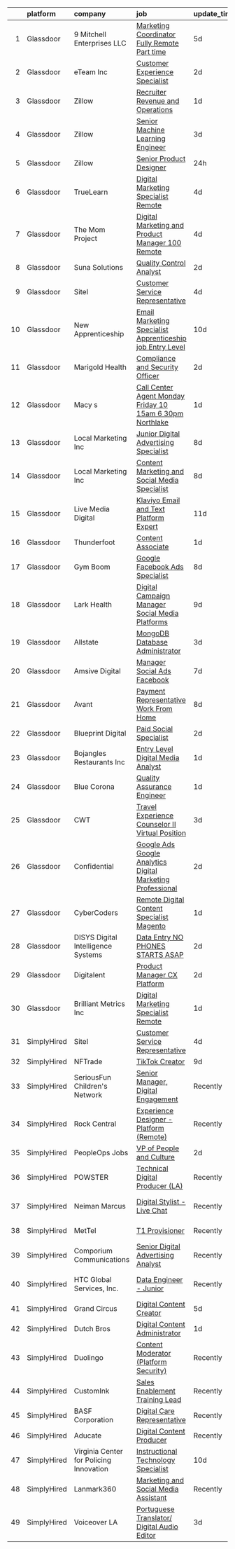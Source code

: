 

|    | platform    | company                                 | job                                                                                                                                                                                                                                                                                                                                                                                                                                                                                                                                                                                                                                                                                                                                                                                                                                                                                                                                                                                                                                                                                                                                                                                                                                                                                                                                                                                                                                                                                                                                | update_time   | location                  |
|---:|:------------|:----------------------------------------|:-----------------------------------------------------------------------------------------------------------------------------------------------------------------------------------------------------------------------------------------------------------------------------------------------------------------------------------------------------------------------------------------------------------------------------------------------------------------------------------------------------------------------------------------------------------------------------------------------------------------------------------------------------------------------------------------------------------------------------------------------------------------------------------------------------------------------------------------------------------------------------------------------------------------------------------------------------------------------------------------------------------------------------------------------------------------------------------------------------------------------------------------------------------------------------------------------------------------------------------------------------------------------------------------------------------------------------------------------------------------------------------------------------------------------------------------------------------------------------------------------------------------------------------|:--------------|:--------------------------|
|  1 | Glassdoor   | 9 Mitchell Enterprises  LLC             | [Marketing Coordinator   Fully Remote  Part time](https://www.glassdoor.com/partner/jobListing.htm?pos=111&ao=1110586&s=58&guid=0000018156ad545bae9f7d1aa6a23be0&src=GD_JOB_AD&t=SR&vt=w&ea=1&cs=1_94d2c480&cb=1655016609616&jobListingId=1007921210020&cpc=8795CF9063CD573D&jrtk=3-0-1g5baql5pr0pm801-1g5baql66haq4800-f62b9c7f2138d9f6--6NYlbfkN0BSFMCn7eeYRzS2N3iwmmjpTrky-tMhmfn8thTthZAoea58hDP6x_fJmTd1usohmTFAjnv5X-oxljtOXFHT1jrC_3pUy-PX27fFUlzIHBQG2rx99mDlpj85_8XjrCGBTB2-lxD1PUNO4xuyzA1f0Nod8rhuz7AMbVUFYgIbfELLiPIkcMDpP-2KP6H9iTSjmokumvaSqA2s2V3aX_vEKXO4Y9N8yxWPaxZwzSyMRkdCsvgFaEpYXhqmbM9BGNXerb9QK4OzPbF5yMc4EnFxSNVOSCrnNPY6QzFs7MgtBnq-PpOTxQvuLMfKkgF6GDPKrfFs9VuJZ99lyePSO15_kSurWrOp-Qz7dalZOI9K61E452mgksJWcG1rcPEaBvq91v11E6_cQYsV7QZwwpl8ZvnYdvonx0aMjvfOSJjnmtTQfY-yCDPkes1HMeSvRVKUhMU5UAmu2briD05DZ5Y1Vt4QnMDpY_xMZoZPvaX8ztFxdtMKGlj7x_Xl-a9aY9Lxyhe7PxLqUxQs3QauNmIEEqw0)                                                                                                                                                                                                                                                                                                                                                                                                                                                                                                                                                                                                                         | 5d            | Remote                    |
|  2 | Glassdoor   | eTeam Inc                               | [Customer Experience Specialist](https://www.glassdoor.com/partner/jobListing.htm?pos=127&ao=1110586&s=58&guid=0000018156ad545bae9f7d1aa6a23be0&src=GD_JOB_AD&t=SR&vt=w&ea=1&cs=1_98164a97&cb=1655016609619&jobListingId=1007929191267&cpc=9908D8D4413DBB8A&jrtk=3-0-1g5baql5pr0pm801-1g5baql66haq4800-f92cfc468018f382--6NYlbfkN0Dtmpfj98iB4C0jJJOWen3Era3IQfJzNZ4PFwBIKpo80E20bU78zJ3qEgsYTK5DSPxMz4DH5YygFeQTh3Vg8F6d7rrY5gPQT1E2Z7ZpANLMM2UrxUZhg2ST_WrIhshH2AlnZw4779dVzIqM9AzHC5GGFplyPTf_Pi4hAlBn2OtT3brudgKfrGDCqnL7cT8guGd22ZP5xoeAZsqfaePbNSVwSeIYdcLNOOr5FM2wBvPt1uCw9G4P_pAaxIdewx87bnCkW79ic98gr32Dk7HSlGTz9wuXosvPIIKjX08gjfTnHvS0f72LZ7ZxmzlBQQ4k9U2mr-eFOvJP7KP_Noxkctk9vFyJh3CNunBMpsvOc1UdZoE8f9osDsm8Foxd7hhmJ2W7ZJtja6RanYqRVjMxa62ZutAeE_FKc1qagk7BqWepXhAXUWXyLf2b4pVQjjcZbbIR3liSCirAd4FXK6-RzsQHX1RVk4ssoXD-8bVfqae9rjkH91iosOarLFFKO6AuAxVNSBYNRs1TJA%3D%3D)                                                                                                                                                                                                                                                                                                                                                                                                                                                                                                                                                                                                                                              | 2d            | Remote                    |
|  3 | Glassdoor   | Zillow                                  | [Recruiter  Revenue and Operations](https://www.glassdoor.com/partner/jobListing.htm?pos=115&ao=1110586&s=58&guid=0000018156ad545bae9f7d1aa6a23be0&src=GD_JOB_AD&t=SR&vt=w&cs=1_abde7b6a&cb=1655016609616&jobListingId=1007932552450&cpc=AC285F3A3ECA6BB0&jrtk=3-0-1g5baql5pr0pm801-1g5baql66haq4800-45abf859e44f161a--6NYlbfkN0ANMurRYyPEXg08u6OamUd1Mvhk-zhFSGYIZgoJR86UvYL2v6MoUqae-sD5DnU21vqifuXq_WuEndYloAUq4fLMK_bWR2Ljk3gJMirSM66VgDgy1SQ9EqNz_irzdbUIYZmVRdha_u165LilWBMFQXMkNsIsNVyvg4jvwKr65WcQUAA2Dj0ruUKW-Y0rgG44G2fceZ4kHPK00DM3mh8XEWv65I_6rAksdO2L89-Stb2oMxS8d0KRzib08IY5bKvG8W4BPIj6VVJTKjTxS1QwcNT9FUuOcMhFKEUF7B4Iz-0WXAi25-Pb0j1ow_Ar0WxgBaF24MO0Ohq_s0GSjq1oLTWjdEBfIS_iImDaBhChyrBZiKGcf5oAUCUi4i53fT2BxyIyiGczCICyyNZJBXx4IJzGL40uekJyTIqZH2FNZqY2f-gxCs5GtzLPdUj2dKT8C_0IHFH9qWoIlYQM5zaVcWW2GnpyqCft-YymK--z8sLCHdXa6YzvaVNSfkUDHNkCOk53TGHHbcyfLmyHJMkjg5HarS8eAfQYR6kT-e4WQmvZt7KLIXy9i10h7E3sZDdMbnilmLdwBW87a31z81P2I9smIbA7Re9Io6O7lzA9_iJ6mu6kaN4u4v_hqHQ2op65ZratHayNeKW291RlnEsKYXWD_P3q2cROFWQaaPtBVdfDrps0qXBypLqUvxijlv7aE1aDwiAKzVv6c6jasLX8m5AsHdFPTYi7TVp1wuzDvizWEgVpGEiXD2nJXHtVx4NzY0SaC_c5BEJFWU6vrZ74rG_1xRlXs9r1AVEMGGnUERq89mORMmJXhe-qvn63WgLGAPObw5LIzfwJ8Y_78iBzSLwWlXoAlZ1c_CUSUHFhwXkTNIa-x8t7uskJ2-C2A6NfP0E%3D)                                                                                                                                                                                                                                                              | 1d            | Remote                    |
|  4 | Glassdoor   | Zillow                                  | [Senior Machine Learning Engineer](https://www.glassdoor.com/partner/jobListing.htm?pos=103&ao=1110586&s=58&guid=0000018156ad545bae9f7d1aa6a23be0&src=GD_JOB_AD&t=SR&vt=w&cs=1_3264c1b0&cb=1655016609615&jobListingId=1007926672046&cpc=56632219D727AB75&jrtk=3-0-1g5baql5pr0pm801-1g5baql66haq4800-171fc5a4b8eae08a--6NYlbfkN0ANMurRYyPEXg08u6OamUd1Mvhk-zhFSGYIZgoJR86UvQ_x0FKK8TrZZD49G3rLjS-dWnCarp8pvbJi0dDgFaY8smhENJgu_ZAxlGNy9fu65jltYy_G8_rkEYRFPAkJuOnB2CK6_N1yBEqm9aE0wesLmv9CzCKpnX1G5DfDl9oITBnKXKa-K7IvJjgnniz2vZ3J4DZxyD2iIudRs9XZgZlJzFPTKWaB17SsSh5uwz3mQO5kRBc9Civ5D2B7VlZfLka3dI0EMdm-hN2wYpv_7JS3SOmrlxuwYlCRGpC4UmATQU9iv9-bGsLWj-qZSx4blW3I4JfGWiI-N6ztMJ-MQjESJV8V9uGg85b6jyqgGsNV27eAbBQgbVgEZlD-9IXu6o7HEfB6Vf1Li5FHZ4UcmaGEkiHsqunANyAobIwnIMLOq9ro9yiyc9SLCJ7Hv_jdgAe98frYE-qrevTL2lT1AZNRPb5cd6f392OKZbTUblOkxW6pTHLfz-Iejym52K0rZd1bcuD9x4fJSalaRvrn91iUtC4QrSrrz3jKSPjsEobXzYwDsD2MFjs_-Pox10NJ1nu64_NFhrVvNSv07EraB8IsrMT69BySyZGyaf4evCvEeUNd7ZGafVqPMx_QMPOkrR1wdG488RjuLsXyPmhD4MpmygWL5Afa3liYuujq_-omzggjfOf8xqT2HYl7uZ_FRbFqVFPyE9opyMjXQLe1iRHgk9i7em0D6j5vmzovA4NsnyrUvzOIIACThp2qT2f5d_eaNB3Sy_5Z26fw6bm7mVee6KlVrxUe4YQVhy2s40Gp_RHVfkiH6AFh2DYiJ-JVVBAw3W2qmu_R85r96Dvx4g2lURkL3oTSsKNm8mhugkyXpJVg42zNRitviKEwbShhMybLh3vRAagotQ%3D%3D)                                                                                                                                                                                                                                                 | 3d            | Remote                    |
|  5 | Glassdoor   | Zillow                                  | [Senior Product Designer](https://www.glassdoor.com/partner/jobListing.htm?pos=120&ao=1110586&s=58&guid=0000018156ad545bae9f7d1aa6a23be0&src=GD_JOB_AD&t=SR&vt=w&cs=1_d7f996e0&cb=1655016609617&jobListingId=1007933236055&cpc=334ABAF5D42DC775&jrtk=3-0-1g5baql5pr0pm801-1g5baql66haq4800-e496e8acc40d5a6a--6NYlbfkN0ANMurRYyPEXg08u6OamUd1Mvhk-zhFSGYIZgoJR86UvYL2v6MoUqae-sD5DnU21vo-KQkrM1-nxigulcVUp6UcYl08yI5UdNRZZIoboFgVCXFZH-Ur5VCCM-kHCbgkC536mMNcJpfMsoDbDUXEuuapVQkZvN0gLXl-tXLlhyovmB_Y4k2odvE6QmunXd8i2Z6jUjp67WUWxRd58WvLlylQh7sDyc9I_t446JbLztr9wZbL9hXO3yF3RAqrbnU4pXfHJBsOWn0R3lDmFYnVViKcF-FUEkV9QrzYXYX6KgZ-nHK_xbJbod0O6LL-vzdJ37xjd3akY8HkhWUePMt4X-SwUo-EbFrWPHZOLmPw2YmW6wbTSIu4k4fBc46I3LDrcuxvuRiVCnTel1bDpZBRFvvvkwgQUSVI7ePSW8y8azANHL_z4iWYQcO2VN68h3PSp1KVQrIenGyuQpFI-z6YoXFGSxV9fOfjIl6-aYMYYy8vTZO-SQr1cpQdgdBIGCkQQ5FREoqCvoHBVFSE3tOQ391CrdOjyAATR2Raz7oa4DbOyuclS03JbJC684zh6BX-OdKUu6qoyCsiscxvs0-teMJ2tyS2NBurKDuBE6xtzy-4ZnKYrHxPHgkYRTQ2Ghew_MeeHNJ9baxCzCeodt2IAsVqOb8HAPLRFjvsnPZTtuHkPHzbs6fN8jY9b0JZi1HlwoIGjA5f7p8C3hmT_mT8xp7_AuerYOkqMxHdH3VDf4lEEl9NG3WQu1pAQIEIxSmMlFbz1kxR3wxpFj9EFgpLDGpmlNlyZiq032Oh5J-iStnopAnkWJmrvSDAuNq2Pt3hNnqGLdyxdNbYjFI3vdpTPnbidp6fnM1TCz0mYvSX5Diveuyk_l6RIGgY_2NLJLqMEXs%3D)                                                                                                                                                                                                                                                                        | 24h           | Remote                    |
|  6 | Glassdoor   | TrueLearn                               | [Digital Marketing Specialist Remote](https://www.glassdoor.com/partner/jobListing.htm?pos=122&ao=1110586&s=58&guid=0000018156ad545bae9f7d1aa6a23be0&src=GD_JOB_AD&t=SR&vt=w&ea=1&cs=1_a4986c1f&cb=1655016609618&jobListingId=1007923020555&cpc=654405A9B1E0A9F5&jrtk=3-0-1g5baql5pr0pm801-1g5baql66haq4800-886bbb78b60e71eb--6NYlbfkN0DRykAs5ZKb9lZUXht8fsTi4U1UBPqMJTcGAdgYugqnjwKh32G1f0uurSguBGsCsJZiGTc_x7EB7G4nooBFxmoD38gona81C25xSz4_5h3bRbllV0lIxfUgKOKxhINXxU1bNX_AAjscSH2majn1CnHNMy3siphHKiE-d4oZkprID_LO3Et0HfjJKi-o10sBW1Rtm_gFm0lTSo0TjWmWOREP2mRiR_nw5mljYFdmG9JYDxMy1D3HYxCHyxld6e2YrKCteKfRmbJE01i-u2hd3m7I9IHIqde5vyYXlsCgmW5gVNSc0ykccm6XqoafZQUggjBSi_saaSuyWasZhdiTZj_dygV3l3TYJYt7yBO4B6lXQqSSUWii2baH2QiPMAKfX7S4MjCPoGAF7_7xtf1bQT8o17ACifgzCI1q9vGPXlsBH9IRtNV_tXnaSm2KN-agKC2tbU6K0s_t8hhZmkjQdDHa9ULX4WfCm1RHJznWSiPV5mzs4C4Mbde2bs3kjYJjTkP0wkIQuZaj5E4HSx7_IkX2T4hpR61fknk%3D)                                                                                                                                                                                                                                                                                                                                                                                                                                                                                                                                                                                                                       | 4d            | Remote                    |
|  7 | Glassdoor   | The Mom Project                         | [Digital Marketing and Product Manager  100  Remote ](https://www.glassdoor.com/partner/jobListing.htm?pos=128&ao=1110586&s=58&guid=0000018156ad545bae9f7d1aa6a23be0&src=GD_JOB_AD&t=SR&vt=w&cs=1_a4b2cb42&cb=1655016609618&jobListingId=1007924076269&cpc=0FE1F5EA2BC84A01&jrtk=3-0-1g5baql5pr0pm801-1g5baql66haq4800-e968128a4ed3c166--6NYlbfkN0BDp_epf89aHDQhKpPegNJQ_ldQpEFZQsM9OcONMGxWx6pU56EKHF58QjVdAUvn2gWzb7WT_VdhIniLWUErrzSffkwbkX38nK96CE-_18y32QCKsFTbEQ8gY_WP7RAT2mk8cyUbA3d_FSSp1LUQnsc2jczUGdeitK7WgN5seixNmeE_7ExxMAOt-AKk8o2zY6xjs_TRbeOG0G2XngQn2Zz868vjQJS3OgNK_EiI1Euwt6zcJK-XgsgoYHYy_xalxAUrNlRVNwHw8tYn4JoPDN5Vn15BLRAbeivfVTcV8vAuhYK5WHj-yNr8BBtHNj_ZxTHHgYH5WfKBdMY5xWza5Yy8_Z16qPGF48cHeMDAIMgRkAY6U5lTxWVWdyP1qyzH8h8mrIvAuLC7A_Omjtg-9Jvuhvkt-NPjyQhXvxNiepQN4d7NIMHtvsrrzFJY-M9hYwvvcM5IV4OMCjLKwdZMyuD2kCr42aQGNkvjH3hGA2SBS9GEUc5VIJFzIK9T9nm61gek7UkonZdXZJUD0jYYFqJAtWGIA17vUc4gj1LzdZhMhiwtB_j4cH596jVri-FK1-N0iNwCI6Xc8Q%3D%3D)                                                                                                                                                                                                                                                                                                                                                                                                                                                                                                                                                              | 4d            | Remote                    |
|  8 | Glassdoor   | Suna Solutions                          | [Quality Control Analyst](https://www.glassdoor.com/partner/jobListing.htm?pos=129&ao=1110586&s=58&guid=0000018156ad545bae9f7d1aa6a23be0&src=GD_JOB_AD&t=SR&vt=w&ea=1&cs=1_bbebd5aa&cb=1655016609619&jobListingId=1007929727292&cpc=56C4EA4A1A191A49&jrtk=3-0-1g5baql5pr0pm801-1g5baql66haq4800-5534a91d49a13d1c--6NYlbfkN0CrKuqFZ2HChdZyiPpNbXltZG8irn86HcrPSLd6tRIx4ZVIhI3EJU2hNTlUwn7jSEQypyfTYUemESxWxou7_jzjgQt4i_Mv3IMecdU72UuDiYwHzhysaUgBqoSVZu4qWN_bob6W3b9yfvgwlswaY7PXCDZgfcdPTdmHWyyxQyO7ClEzb2z7Yu5nswUlKtbI3Tf29g8L-XPqIhwEpog434q9jXuyCu8pSc78iAWBR-_JxPzupV3MzRmQEELmDCf--cpOUvfpTOEqccg0Y1KWGCaWAQDzGb0yFnYGEJBqNH48GZ1i-Seb0X4JcZe0rycjICvAYCzHPAjAeMsUxhmiWJ8LY-iyU2w43kqg7bDd_ePQTygkNGs26diiYgDUe0GoNIRXhUQVYIEzlQj0Ovro3niVZAHde3xhcOUIG7RX6I9jjwyzhFZD8vrytTZBUO_1UulxDiS7JkeOBOJXgXxAiDbf5HFyDXsx3tyaaN6fpHlyJIXxP762OMsSTy1nB7JDw4DiKiDjVvV7LAH4ujVzkoFd)                                                                                                                                                                                                                                                                                                                                                                                                                                                                                                                                                                                                                                                 | 2d            | Remote                    |
|  9 | Glassdoor   | Sitel                                   | [Customer Service Representative](https://www.glassdoor.com/partner/jobListing.htm?pos=101&ao=1110586&s=58&guid=0000018156ad545bae9f7d1aa6a23be0&src=GD_JOB_AD&t=SR&vt=w&cs=1_9d9bccd6&cb=1655016609614&jobListingId=1007923404343&cpc=8795CF9063CD573D&jrtk=3-0-1g5baql5pr0pm801-1g5baql66haq4800-32fe2d651763fd99--6NYlbfkN0CBtZxUpP1QTOYFeIJnsNrvL2IvFQoGtsAuEWSa46ujWVuS4m7EkjU5ZZ5i67e7zzWspVzDbrwPtSXOQLFlCGBNCFfkak1sM196VjgWo76NvJHv7o4GLeKr-rOA_9Jz91gfEMKe5SFvrvlM5l0d87JtXgIJilXxK1ZAbHtSHCG5ewI2T3V83oOxYnX8xBLr3-Ahp_loa8kYcSqaVzRIomAepsCbO3MIbGS5r1yg21lOmI3fyjGMECJtdnfGR00YdDTXV-IzJEH5T7In3ismAk2I60WtNIJFrVx52Q62aLqKA1HuD87TnYOezgbY7ALcD7PCuzuM4TcIl9mLEQUperXvN3YkppyDVeZjrioSBgHLk3sMyoNmYBEnTkVXg5hzRz3haWZRTI0YLr1G0wJMAWjinE7ceBe4byN-rCZuHAVAo685PPfa6h0NUnAHGe-to2CupNwet5hHSyA__WrUYOzyCy7LZeyMuyviR9TlmpGPgxcEYM_uexkA6AJCuCGEnGoz4Ew8bXIjiQ%3D%3D)                                                                                                                                                                                                                                                                                                                                                                                                                                                                                                                                                                                                                                                  | 4d            | Hephzibah, GA             |
| 10 | Glassdoor   | New Apprenticeship                      | [Email Marketing Specialist   Apprenticeship job  Entry Level ](https://www.glassdoor.com/partner/jobListing.htm?pos=110&ao=1110586&s=58&guid=0000018156ad545bae9f7d1aa6a23be0&src=GD_JOB_AD&t=SR&vt=w&cs=1_a835fc5b&cb=1655016609616&jobListingId=1007910269095&cpc=149B3D5996025BBA&jrtk=3-0-1g5baql5pr0pm801-1g5baql66haq4800-2ac7fdc74ef1d96c--6NYlbfkN0DTBj4QuFnqhUtF9Z2VxXbtwG9o9MshGMGKhqGuRanbGyMSKNP2ipuKyi3vSHNuBh_qm0FukiC-HzID8hShhQ7HSKABTN1xWU16Z9ddCbxP6jHqIqMDcv38bPp81BjzagoGwhAcLoOqXlhr0ylGlchxR9yANVZ_r3MeiUpYoxna42EUqG2O_s4-Ey1mHjsvntWtZ7GYitk2dtd7uRqtFN98RFqb1poUQjLk0SUt1zRjD1_ZtT8c4NXCSwWCADvoBwueLppis4bXbAs8vJozPoNphu9EC5VXnq_r1NRBuoUsW0GofUdL_RQ62Y2ttUIwBeqGYawk7MtZ_nsjWx--XYECAFk1wB0cW-vmFuQtRKwHHuetm_yHO_2jjfLOP_cV90kRxR-mBxxY6dF1RibOsxbgvBZU73L5KlS7-HYTyobqc0ZdaToAey0KDfCwRY2N1O04WPg7YpJiiAB_XDPnjRS0OG41nIFV6es%3D)                                                                                                                                                                                                                                                                                                                                                                                                                                                                                                                                                                                                                                                                  | 10d           | Austin, TX                |
| 11 | Glassdoor   | Marigold Health                         | [Compliance and Security Officer](https://www.glassdoor.com/partner/jobListing.htm?pos=108&ao=1110586&s=58&guid=0000018156ad545bae9f7d1aa6a23be0&src=GD_JOB_AD&t=SR&vt=w&cs=1_37c9c64a&cb=1655016609615&jobListingId=1007929693784&cpc=217C45A42544DB93&jrtk=3-0-1g5baql5pr0pm801-1g5baql66haq4800-8c0f68c20571673d--6NYlbfkN0BOXuGoEprab630UTZtlO0zSF92s9S7S2JAKfDpgJnI406gz29ovhYOeqb6eY7l0uT23SL8vtJE9c3AeaDpHlId1KB1pvDCbTx-C4q3WLuuDE7eWStVN5-z4h5bweqrON8KgfTDz8mUS5F5-1njXiHac_URSGoqIb_aKIfbtkwH8bs_CyNyMCBsPV6dxyCuEjt-4jwk73SUJoBXWUljlT7ednphqiVKcC7c4nxt6OWqLNx6FIBzRSlBnS81uN5r_dIZ6DU6TiV6m8XdssTSybojKxJLnbN4Hg3Y8DbqVuRSCL6NgWo-P7GLbVFSP_LIv-ZX7Ux3QskTLqu6reGvBFgLntrT6gUO0jK2QIk7pqfrD197tEVHQcYu958_EDLCIXyo2EFp5DqWbFkjzduQV5ZXfvdjarZIFs_lZfU3Cwf7Ges13GZDYwirUYbed-V0yRWU_qVBh2ottMHMgkZlQeKaz4XsvcMep6pkko87LhFCG6kGQE9Qa2GGo68IwCb1Y-TkbKNWTPWrFQ%3D%3D)                                                                                                                                                                                                                                                                                                                                                                                                                                                                                                                                                                                                                                                  | 2d            | Remote                    |
| 12 | Glassdoor   | Macy s                                  | [Call Center Agent   Monday   Friday  10 15am   6 30pm   Northlake](https://www.glassdoor.com/partner/jobListing.htm?pos=113&ao=1110586&s=58&guid=0000018156ad545bae9f7d1aa6a23be0&src=GD_JOB_AD&t=SR&vt=w&cs=1_f046ebc5&cb=1655016609616&jobListingId=1007930906774&cpc=F41FEAB56D215062&jrtk=3-0-1g5baql5pr0pm801-1g5baql66haq4800-0cd06322d5237405--6NYlbfkN0DjHvLHG-fYDKeElzGabtytFldtxc-EIiSdXvIQjqX9HIzUG8IcG8J2XBf8CGtTQzigsVLouaJEhk1chz9acrQWKqYta8C2-F_sUGsRAz06zKl3UGG3Uocde9fH8L_BIe9F3azpX5RU4IJFdTxIqFpTFWSVpaPsL-jNLdrJsH4RSf0BexuRYraChTYq4G51T2Mg1jvMh9KTnMjcxB9D8oC08Q4Luig2ZX5fMwNROLN7Q8SVPfOIMTGUc_ntcgJaYACT43tkSmZv9LUDcRB4NYl_x864EyYbU1anPi553yyTr_-uobQDZfXw0I6FojBDMianUSdLO2kKryBSKrJFdrAxka-G2quPrz-ywtYG9hO57FQCfOnHXlYs4NjOsuI3BcntgJwUnkcwtM0V22zCkNlSjHfgNrk2Uu1AaQXRsjd2m1lJZPUnDYjXt6mEuh5zYn1MfJ7wS5yGrAiWW8tp4QcJRs0ae5kP5K_jzpE3BuexjKOmvspr0zbf8W9sy-ultXnd8RGcKn8gyuM8VRDRwf3b1SIVLox2mroH0BeH0pOsY4-6kA7kJ-MDLTlJBLC_xIgTXSz-B7O5cjPq0MMD-JcQiD6-mWPnl4uUESSOLAn2VdBbsBWq5kWy8xqijkIkRP7uvnz_W_8vO8ifLZiC-741TpOgBpUTYujwyN86ZA1k9ktRQhSjjHpYpHh5NzFz9ylER1VnGV6AOsMpWKFeFhkalO2F-bjYk3Y50d8xmugZapYJS_S7GY5S964y9PFK7HoIR2H9Dhn3jFNgAN9p67EXB-97EDNBeyx1Z3udZ55GCp6pPKuRZt18E_xBCbormFAMt4dAFWRYP-eGIufWnYzjyNBiP5edCGhNk3MyhhneTtY2eJzvCdYCYJfJWpnqHO-0h_e7Gox8o2auzncNUxhGccdKbma9EPvdBRhwGqW9jJCXQU7L-Wy6CsK_0hY355Y1PzgHiXrmyLZt-AovULdNb-ZZbS_uzwzlV6kfcqCwfRJPcuK_eN2esODoacCTajGG0ssyMpABtQ%3D%3D)                                                                                | 1d            | Atlanta, GA               |
| 13 | Glassdoor   | Local Marketing Inc                     | [Junior Digital Advertising Specialist](https://www.glassdoor.com/partner/jobListing.htm?pos=105&ao=1110586&s=58&guid=0000018156ad545bae9f7d1aa6a23be0&src=GD_JOB_AD&t=SR&vt=w&ea=1&cs=1_6ba41b29&cb=1655016609615&jobListingId=1007916720752&cpc=334ABAF5D42DC775&jrtk=3-0-1g5baql5pr0pm801-1g5baql66haq4800-a4b19dac3a846149--6NYlbfkN0CzmkxONe8j-yzr5BYuDjTG-MufwVApq4WSV9L6a0-OdY_oAMhkEJcf3EynQaWB1rgsIIXwJ7aa5b_LM_8JFTN5xDEdVBzpEn2k4nTgfxkEIqhRsGBrq9Aofs__r0TfV-lAxyeUfa-XpAIDz2DtNNt5yxgkI1ueAtvWidXXDIynmHmWvkPohFwoMF60Lv8xXzoNQSoUKO-BP5XzQO-5VXugltToUCAbEBdnS2YE-WKE4ZLBU2Su52TBftfp8yXVMY0DMkqI8tqU4ajJCQWssLo-nxzjhuNHQ67DKBmr85Wm6tkXBFZhzc_wgXVKKrntDVANUiIe3MJJ6Xwxlq7qScfW5tBzARobRXFb7RhXpuu-VlbCWc4s1i7U9CxbN0XbY8uzc4fuI14iSZl0YpFtz8baJ05ATx55NmfbuQCMS8vVqFRS9GQVR-FyML6lOnD5a2I_IWztaFjfIt9Ec9EL4kl740JkhrrMYodhPkWe26z0GQJRpLY74jgTdjlNa7eC_MdItgrXBg0sgA%3D%3D)                                                                                                                                                                                                                                                                                                                                                                                                                                                                                                                                                                                                                                       | 8d            | Remote                    |
| 14 | Glassdoor   | Local Marketing Inc                     | [Content Marketing and Social Media Specialist](https://www.glassdoor.com/partner/jobListing.htm?pos=124&ao=1110586&s=58&guid=0000018156ad545bae9f7d1aa6a23be0&src=GD_JOB_AD&t=SR&vt=w&ea=1&cs=1_1916d36b&cb=1655016609618&jobListingId=1007916830891&cpc=8795CF9063CD573D&jrtk=3-0-1g5baql5pr0pm801-1g5baql66haq4800-2acd1f75523a9c56--6NYlbfkN0CzmkxONe8j-yzr5BYuDjTG-MufwVApq4WSV9L6a0-OdY_oAMhkEJcfjdcW-MFHbqokIUaHvhTJhI8BxupYUHys-CgoR7TvEAQ2VybR47z6Wqmu7HVcBCdRvAyfrHAPq-XtDaYhoD-7O9YC1vyiBNpBdHjwlBNra6I-nBUociBtilTXCYEiCxayPx4yz1374gQjmJIvwdCCFk0ZfLTAS7X-IT23EHdADy_0BYtmsgSX8lWVSFueNPTjdsz0LD3wpc-_4oUIpBqJUMNMBMsC1e9waLTv9Ay0C41IdLVucneZOETK7Zzzw2L8qhCJZ0nu3QxZ27lSBPKqWqljxlH5C5UEBmYHT_iUNRNOvipVGRV6w9BTuLZmbfn1JrK7uvnlKNpe-_I8G2-KiNwlu977I9TMCGd8AhBrfsJVY90069YVS2zXKbNW3ybca29jVAaq9uKDvvjr-rcJQBW0fcSWF70moJcJgQRQ9ODihNu3RmfCZzonLnZ005mA6U3KxJqsRWB79QlXlcwT21yuj-PWDiwW)                                                                                                                                                                                                                                                                                                                                                                                                                                                                                                                                                                                                                           | 8d            | Remote                    |
| 15 | Glassdoor   | Live Media Digital                      | [Klaviyo Email and Text Platform Expert](https://www.glassdoor.com/partner/jobListing.htm?pos=102&ao=1110586&s=58&guid=0000018156ad545bae9f7d1aa6a23be0&src=GD_JOB_AD&t=SR&vt=w&ea=1&cs=1_4525b639&cb=1655016609615&jobListingId=1007905273568&cpc=155EB9D5185558AF&jrtk=3-0-1g5baql5pr0pm801-1g5baql66haq4800-ae8ad084977edd4a--6NYlbfkN0DWBQaY2zwAgLYjaHT7Fkd6i5PkXdnv4VQtX_K4EGjieNAi7hF5eXFClefUIk4sLcqZhMkg0gkgeLOHWVqxF11QzDrvKwzS56As2KYy_sCgKTj7OwB7obsZpsY4UrQ6B6W7u09d54JwKn4MEWfMeAjPE8c7beYuWLfTxGojTFpwzedircoc938xLr2GGDob2AUPOqVNGjRvqrY7OsC4avh5XA8DhH77Ug82rKWO_FLTk2fRFd_omptbT85AGBuhXNSAPfd_75Xdi7DD9ePq7BwNqj5ouqU3OVx2QIFOQNyhj5tEcY-omEcujSiABZrSxrPC31a_GMQnQC-NRkYRQEhEFHngxkDeZbWyDZWOAZ3ZEVgF5puABmvmO_jadL2MX1f_l5mOXBz31sbPC4lylRcAvWBjXVY6-1__FzdU3OX-dGcwf7D6Kr-Feuhv5cjF7aO6VqJGEydpGQy8S3QMME1cXLVRlCnqDsaUb8TVQR8N6A5YcqusmoqxKpOdsycjoTn8qU4pLlJa9pcsPkkCWCH1)                                                                                                                                                                                                                                                                                                                                                                                                                                                                                                                                                                                                                                  | 11d           | Remote                    |
| 16 | Glassdoor   | Thunderfoot                             | [Content Associate](https://www.glassdoor.com/partner/jobListing.htm?pos=104&ao=1110586&s=58&guid=0000018156ad545bae9f7d1aa6a23be0&src=GD_JOB_AD&t=SR&vt=w&cs=1_5c4cfbe9&cb=1655016609615&jobListingId=1007931841418&cpc=FD1C1DA32C38CFA7&jrtk=3-0-1g5baql5pr0pm801-1g5baql66haq4800-62f42ef99e2d38b9--6NYlbfkN0DADIrViP-jcLMruqjCgkvMksueoTQ5-MUjT6nkJ8WHHdfoPgZB6Geja9A4u2Yji6lcFMqFLd8fExCsSiUyIRb47MsFWqj5NDnXeLDlux2ExDbBztpkOtE771d-PUwHTXJtTg7gkEnKJDfWUSMCYFV6oWrbUYPOWiIu-O-6xKaqZY8HGOxVkujxwiPlWUjjADUa42IuhGJX4uJDtJwS1Bu3pLTYjxWE8337kud_HPpa0SlYTaYfOpjS9Z_37iK_zSFy2as1r2bS7Oje5XhJ7oTAsB4ZMJejTXX89rJKt9FKdai4Y2Ke8gjnXjuDxoQDkTDihMmu_Vd24kSwUIU6lM7F8E7oDTzUMaz-qUx5H9xmAZ7MFFv_HqMpZASfVg0DJnB-ZU6s5n3ls3wNaNgwmBLJUsPDk1KemWpbTN7E0aOwY7E57X7wQzr60GqPLr2hhs-uBbRumPZcmpefaMQFE0TQNujbubv0W2JjMFOrVq7dhYP_I4eYDEV_vQ4V06oU7a5x5KNq7yDpNPUe2moOBJ_u)                                                                                                                                                                                                                                                                                                                                                                                                                                                                                                                                                                                                                                                            | 1d            | Remote                    |
| 17 | Glassdoor   | Gym Boom                                | [Google Facebook Ads Specialist](https://www.glassdoor.com/partner/jobListing.htm?pos=121&ao=1110586&s=58&guid=0000018156ad545bae9f7d1aa6a23be0&src=GD_JOB_AD&t=SR&vt=w&ea=1&cs=1_443fae37&cb=1655016609618&jobListingId=1007915978961&cpc=AC285F3A3ECA6BB0&jrtk=3-0-1g5baql5pr0pm801-1g5baql66haq4800-b8358f5cc12e9999--6NYlbfkN0AoDDpkrGhtzKE0gVp1BlX-LnPD9pSPoLM4cZg7PJyRwXta8g-PD65g8rZ81EY2jfnm--PqcCOAmFxPLdChw7bpoweFo2GA6TW2jprBrq3X7ysVB-GjjbIFqA6kGDn_Pz7drVBR436rN20rVw7ec1LJ83N8NSlR3x9XC_C2E7_WhpgCdUkn6hzQRyKWA8LnlBKwHllM4zC1donCgE_reBVKyV7wbxSF359MzsfaDDNdKQaAZiu9eEnJna_3sTarDInuQZIeaIJ1T5yyeLS6BOsXsto4QO51K-MLd8A0w_49rdpT2zfPrH3ZSsd_Wdol9MNAKy1oYoPgKkTdNMwhTBZDmnmWry8X8VQKqPqfNzSt3LIHg-_JxUA4SpYdLKg9HCOH_ALGCG32Sf7YESOcAvKe2lCwoW3l4Vw2K3TXl8-39T9Gz7ocF1lgOd503joHqPjZLkbeo6ngoZU_JIJrAZ47NTqnvpdycJwwkiyM4p90rqqXrjyTrPMgbek_x1xzkFwIg3XRYDmMhcDljtFsEpZZLgxy_q_9Jm0%3D)                                                                                                                                                                                                                                                                                                                                                                                                                                                                                                                                                                                                                            | 8d            | Remote                    |
| 18 | Glassdoor   | Lark Health                             | [Digital Campaign Manager  Social Media Platforms](https://www.glassdoor.com/partner/jobListing.htm?pos=107&ao=1110586&s=58&guid=0000018156ad545bae9f7d1aa6a23be0&src=GD_JOB_AD&t=SR&vt=w&ea=1&cs=1_34178c82&cb=1655016609616&jobListingId=1007915079045&cpc=1CBFC3E34E2A31FF&jrtk=3-0-1g5baql5pr0pm801-1g5baql66haq4800-b07692dd376df051--6NYlbfkN0BiaPbRicbIvk_wQNYQAiEIYBF8qRYaKffsmrJB_M9P1Fy1gJ25aVdAvUz7kT0dQ3RE04-6qvXDAEpQ_hDHCFOuWf-zG6XzIe-WsTSuDKRnH0NBQoMScoE8fajRe-dz_sLXIoXh0jbj2yeca9SCTB28nlGzmFAHP2x7vMTcJGnj-HfqkBI4RStAwXpVTVLHMeeNKCT1zAedu03qBYvSKYUD-Q5NFjJJZeSRTTCiPPeli_9v9-P3ex5bw7IDMCtNKS7pZ5kVwmuYAqwg9JniWyzKs5DAsg8o9X8wTC8ZVcS03C6KHgfDPdaY2jdprMTrdH8n1m6w63-VivXL5GNeG-2s_xmQAbiE0BAjaa0MEsSJQWJ2bkeaJogv9-l_fRaJsR6CwsC5iRFvvBHCVmsby0sVWJpqME-N_vWY32jATzf8WUSchk6W1ar0YcoX5nGxRjF6wlhScs43FzGOMOMIJKZ1RDMxDFVlKufkA-RJnNSvdpV81elhNUyeF9kQa6sz3u-RZF5pKHuvJ8pmv1PZ1xfAM3dDWZm4VvsTaKmfCzXkPJ9WOcl5sLrZtFmpMH8zvIpzkvtMonwvw9Lr_4_OUKHVg5Nj56dC5KpPa5kCl6KjeGsafgDLnPdExzjWNkpIX0pqNBT56r3i7S2aZBXRZdzZhCIOVYLGnImvZgMTf0-Ky_OamLX87JSfVmeV_EU-SJgWbNQ_BMdHy7hfTLEUZedh8-9A1v8yoOiihyH3FmI6iNQsLmh4Re4al9CK2GCAlFkPHqL_2eBAEmwCjRVgPvdrVJG-lXxN-Agyf0P6YwHDNvSQXKeUI90hY7HcG9gNThWTWfqUwzAm9IWUiH6M2P3h8wnATJNiOn22k9fZGBrttH-0IM7afPpKs-cE67SbKUI6tJMDpQuDu-VJcztDNY_KSQVC678qgJVh-oyA2vtuKcY7U0KAFI8HSUYZqDJXHQlaEV51A7433o0RcQPEmJdPOkDic53hDcNhEfz5M5bagyiMP6zTxVeRvdHk4WgeEO4%3D)                                                                                                          | 9d            | Remote                    |
| 19 | Glassdoor   | Allstate                                | [MongoDB Database Administrator](https://www.glassdoor.com/partner/jobListing.htm?pos=112&ao=1110586&s=58&guid=0000018156ad545bae9f7d1aa6a23be0&src=GD_JOB_AD&t=SR&vt=w&cs=1_18c89f10&cb=1655016609616&jobListingId=1007926067752&cpc=9DC6E4D8324653EE&jrtk=3-0-1g5baql5pr0pm801-1g5baql66haq4800-c2124910500564d6--6NYlbfkN0BLH0BMQoDn-yw6Urt952hBm1JLFZ7WpBxND2cMIOjOqbFVk94wXfJol2fCSe2VsLxzSGw-UADt3aYqiuBWrWNgsBdMbi1YSO8Ygp3OP5qTbHrMIfp2r-N0gKuE9cixoVPMcb92q8kcKqgppvwscUw_BUbnWttFs-CcV57QYlQvTRQO3vIjjo1v6PJz9mXLEl4pBQQ2_DiWcfPNPmHI2x0ScZAbSZSqTHhyes604DiPCvUd8xRGtFMMR9NwOzZe7q8PhFtk9RpNw3EfGgMnLAgtJXIUkmFtZZoCM0HTtKev6CL8iQsAXObAgpFnRKRZJ9kPwoAXM8po7oXhPE7trADUEZE4yDOaDlUZjVhlNdBRcWcy6iVcZH-MC6S6dk5GeWt_BS_6toKJutQWCJeb9RVzgEViTfCe0JLPiCnD_ByhJappApvUIroHWOotW0hpBkWi1SvNeytPg2iaP_8H5EeonNJeRjyg7APkWVa9vmf1IdTfvdtHTTpeZb7zjh7buHJxyPqtUtCxgLOaXYsqR7-mpcah2wINDiPZbJS6MS5fvOJ1c88-iccueeYZfwI7JXrP9up6dLWSHW86vU3-mLnvNEp9Hr29D_1gTZ7zhQp2wjphzefavINwx_tqRsIjinnanWhtzY4DuGdoIqaeq44LrsjqqUnOF-JrnoXIH4BbDX2yeyhZZVP-ZG2vWZvTk-O1FBCHGutHuVYBb8_4Evyb4FIN6gsurH2Gbuuv5V5gUI4JCrBvaAtC7GUD-4uvBZchafBCkovMZOtBOkI0g0oH0aOCD2i8UzQ3Cgmn2URdoyLBvBkXd4vMShdN1OXCY0gB54ROMbwp4-3DQu8eknQXDQH6iuQgV2n6Vbdya_MLFIrrV5A5n2MQA0IHBbxlf-gQes_NtGOTSvBQeXWO2EQp2E_M_Iqcwq_z-wsM6oQS8ybs3V9GGehvfdB3NSDA2jOQzALUsI4pe-iVfNriqPzDu88Y0uDKn6LyiMfe5Nv-CGdBTqhXn80yU014b_RdozKLcvZPlF1KxL2D_tdyw7z5sQ4syVwk7WbO2EHeOLvlNZh3nRXcqR6FfSb5jY1TxRTHX_RjQc7MibJhKH-HsrpK8oeBEAQXqrr9nF_glpbpd6V8O-ppE9l0-crciDjbQaU%3D) | 3d            | Remote                    |
| 20 | Glassdoor   | Amsive Digital                          | [Manager  Social Ads  Facebook ](https://www.glassdoor.com/partner/jobListing.htm?pos=117&ao=1110586&s=58&guid=0000018156ad545bae9f7d1aa6a23be0&src=GD_JOB_AD&t=SR&vt=w&ea=1&cs=1_f6717206&cb=1655016609617&jobListingId=1007917775725&cpc=B101C867B3EF2D75&jrtk=3-0-1g5baql5pr0pm801-1g5baql66haq4800-b8049b7d3a825aa2--6NYlbfkN0DB4gnCxYQmhsXk7zDTdDoRXRJHNTleUKHVVK99iXMeRfg7Q8-Th8S11n0JvsN2-CXSXnQKlHWkz1ob0mIUjLP-HtGOTIdmUOXo9-MGHucJH2OkN9Rq3ygfCbqG7HjqJz5jrmjLBT59UyCwNzend8_60HPMT5AYQklKlbkR1vqPDo97ji204IMcHlvXsgfn1D8sW9mW58Z86zvgX5Qe77yZRpgJAaCQw0H0AorIrjCIJfP3tmV7f3nv6Cxs3wvOUmQuWgTD22dWDkGBSYRxRSx_sdMybD6aW4ilQKGYUSGHHZdaxDs9O_FY4Rq4Gm3oLx108cgFh9ctAtCSpe2nD3jBhhXFpeEhr0BEHQ0PY3INkWYXodJ324d-U9drC5DyFlns5cmuwmkwtxiH1f17R-kTFoK0YaJgiUxTqyVMvM1JBXWs85ChHRwPhQaXSBVstxY65ORz4kYA9NCH6iIwoTprEvUvTiPWM_X1ljycevQxIlelYMBuCuP4j23WLUsfVxYUvqtZe0AajlhuNv-Q6dyPl72q-rPxsvua-eonRs37vP0Z0GAVdsfZ)                                                                                                                                                                                                                                                                                                                                                                                                                                                                                                                                                                                                          | 7d            | Remote                    |
| 21 | Glassdoor   | Avant                                   | [Payment Representative   Work From Home](https://www.glassdoor.com/partner/jobListing.htm?pos=125&ao=1110586&s=58&guid=0000018156ad545bae9f7d1aa6a23be0&src=GD_JOB_AD&t=SR&vt=w&ea=1&cs=1_15e673f7&cb=1655016609618&jobListingId=1007916181354&cpc=2CAED5C921A5F994&jrtk=3-0-1g5baql5pr0pm801-1g5baql66haq4800-a63ea82deae6d9f8--6NYlbfkN0CZpqIKI17rmnMxlDxCB_pvW0EeGFzdeY_-PYIFBJLTKbPwcgo1WjOCDlf1aXx9n65YUXqpNfq-bu9XUFlVWRyYJkWQMP0kTulUHQVxM-VzjG7UQIUFIl8OFHNelqBsrlpOMEQ0kZ0tjNK6v2ywRnf2qby74bHz02uCDx50OyVxTMBxbixXEYwdmawaL31JyQ3wY4RIzMyQshnHMqmA5avJce4GDPg5-JWsHmrvYCJmHI1GKsdBi9-0MxaiwxJvlNbnPLGKCr9OTmAkQDtsgcqqXF1GHerNYWtLSf-Zabf5L2Oku2zjrp3FIPB7ix2D5cjt3xuJzd11WwRD8QEb9-PmKGibJlmrFjIexQrxiehWxfa523M0ND5SHR9ojHxQ_k8n7Mm_DzFfh9RNGAJcvavvRyLbTl-MRvs40rMQgpFcdmMczWvkXrwhodbjGYBRXpOCAbl8HLmy_gdXOSjsJfsI7R4Ua5EdYVdL4B_dL7I1LvThOWDNBo4PQVxXcXa7MeK9OuKAdVOTjJcgXZUHrAwp)                                                                                                                                                                                                                                                                                                                                                                                                                                                                                                                                                                                                                                 | 8d            | Knoxville, TN             |
| 22 | Glassdoor   | Blueprint Digital                       | [Paid Social Specialist](https://www.glassdoor.com/partner/jobListing.htm?pos=106&ao=1110586&s=58&guid=0000018156ad545bae9f7d1aa6a23be0&src=GD_JOB_AD&t=SR&vt=w&cs=1_1576c8a6&cb=1655016609615&jobListingId=1007929438955&cpc=FB7E4A1762AE5BEC&jrtk=3-0-1g5baql5pr0pm801-1g5baql66haq4800-c151744c2ee671aa--6NYlbfkN0BBTU8ML8dsRm6OssV1NGjCXqp4DLZDgGxpEr9u2dmHEnz8HpyVbm73Q-YrCPc14-6-Mb0vq-nKvE5tELhYrG9sPKpqqsmATcx0PB3j9VLo8ezuJD5Upo3rIl7zWNCgxMBpBlMbqBGvINLc8d1J3BkTDKDcSpv3mns03AVjzYWLxRyGqjC06sHM9VQjd77H1poJ9YczrkBAbTcai1TZsOYfFjCKeTbkdRao72PE5owgcGmSlA4BnnkDKxfIafVe_btdqVULH9FrjwSznDldzDWuYxHgX_kDgpRu4MQ-cqtTyL2einCOjCZPAHw6HrrdXdC6XIoH-XbmHa-RGbUrU3VdwCamrdMVHi-a1Bur1VIB2aZZHfjemaxvL9Cy7hycZ9DP6hLx5UbBbVZvEe33OMgo9XPsqiphiDPkozn9u30nQzlExY0w0AhcpOlV1cb2XHm56Tg-yJo-J0Sqel2OtkIBUHXes0PuRN_zhu1p5TZ58kZWS2J5vptW2Gj6YDCAKg0rYdy40XRJ_w%3D%3D)                                                                                                                                                                                                                                                                                                                                                                                                                                                                                                                                                                                                                                                           | 2d            | Remote                    |
| 23 | Glassdoor   | Bojangles  Restaurants  Inc             | [Entry Level   Digital Media Analyst](https://www.glassdoor.com/partner/jobListing.htm?pos=114&ao=1110586&s=58&guid=0000018156ad545bae9f7d1aa6a23be0&src=GD_JOB_AD&t=SR&vt=w&ea=1&cs=1_22a0259f&cb=1655016609617&jobListingId=1007931621507&cpc=AC285F3A3ECA6BB0&jrtk=3-0-1g5baql5pr0pm801-1g5baql66haq4800-72cd6b330e585f0b--6NYlbfkN0CYfPxwlCpdhUQAErO31IkOHoA7HoC2rFkDnF41D4b9ZC75vlebz7wNok6QwunKyuF1FFRzkg61m-tOZkt5i9P9eyGh41zjuam6EQrkLfRiSNh7x41AQAJRXNxDWpoXcr3QpPOazCwCg8-WS_F-v4PJSpAzKiEQxUaZ85AWMdloefqYmPvi-dpIdzn-qD4CtNliTusvIRHA2UKt6AHHGXaNyzc3SJR2ZOukUqx6UKGqtLZcjRdoZHeRwMQIeL8w4hKIL6_TwAwTB0p-o2rulbvEwVaSqv13J5rYf5SUsQKiVMXBAdM89kpLFOyoEC0ur9W1Qm-M4Vw3Ca4k4bq7lVh-2wQFRKJalLoyAUEkjezfrHISPBxJRyMv5Ufbr_L-7pU7FYa6HsQXZHsUmw_lXRYmzz0irDrueCGTv4cKwkj5rORRBJwriD2r73K5wsQliUgWvUJHyfNRiIjatFGSyWfCrQuwRaLS8FP6VA7cfdQbhFa3juy-rTomuC3vadjljt0GOIHC9KoQoHQ7sWgXivrb)                                                                                                                                                                                                                                                                                                                                                                                                                                                                                                                                                                                                                                     | 1d            | Charlotte, NC             |
| 24 | Glassdoor   | Blue Corona                             | [Quality Assurance Engineer](https://www.glassdoor.com/partner/jobListing.htm?pos=123&ao=1110586&s=58&guid=0000018156ad545bae9f7d1aa6a23be0&src=GD_JOB_AD&t=SR&vt=w&ea=1&cs=1_40faa515&cb=1655016609618&jobListingId=1007931301354&cpc=AC285F3A3ECA6BB0&jrtk=3-0-1g5baql5pr0pm801-1g5baql66haq4800-33187909b4770363--6NYlbfkN0DB_z-i4f_YUsaLbNnHaF5GP9XifYTvz-Het-D6_sEiXolG8-vSBqrRKR6hKBPbWbCfSZz0MYfUwsx96ak5BDCF-TVQ-6MY183Fpa_89oEW4gNVeMs6QDWTM_x5xy-8YicI5XkzyvMiA2d5akvGJqU0RFyQgFTZZBlLpLmkygQeWLj1pnIzW0cd3KMuuuyzUbhRWLBPdYEyrVkfsN14b-gh0fLXVmUM93Ttte-QD0QPcg5CCTGdaM16yzQoBTbzesXNfu76pKVeMMIq0B3P_ffM9Xx177QFfKskwYwI-LL3376_zbxU8FsLU6oNBpTZblhf9exFCBvU5MnaFaVof6SHRUEuPiZBYq1z1TwDMnKWDzyeT05h2_WDnydQLmNyAT8RQeIQaiPAiGt2J1Ad-DW7H9fPom1qceWDjGNjeeoOt1IPJy11Ogd69vHq6bSpeXTi661S2AWz77hVW-IZLMD3yKILXU2RkuZcrxM8P2WWNArZD3gIlixfFu066SsTFEs%3D)                                                                                                                                                                                                                                                                                                                                                                                                                                                                                                                                                                                                                                                                | 1d            | Remote                    |
| 25 | Glassdoor   | CWT                                     | [Travel Experience Counselor II   Virtual Position](https://www.glassdoor.com/partner/jobListing.htm?pos=118&ao=1110586&s=58&guid=0000018156ad545bae9f7d1aa6a23be0&src=GD_JOB_AD&t=SR&vt=w&ea=1&cs=1_63327e6b&cb=1655016609617&jobListingId=1007926349894&cpc=AC285F3A3ECA6BB0&jrtk=3-0-1g5baql5pr0pm801-1g5baql66haq4800-8be2e7cf2ef7a7c6--6NYlbfkN0BjjEZ8BpPooYTdpn_e0P-WaYXKzJPYSq3bEFxOQOpT9VmEZxuK0RwzXRFlloYys46XiPIJF_grJnKnogmjv0W5-UgV34cMP1VwD1ECE2GfHXyUmWQz180wN8yXD5pcjUUALlmZNC4YAc8cAxA-g90ETN800oRzvU2O3mQj1h68OqiRNwkhmcl4aZ4qWdHOfUE1cgp5ukSY1CXojM7lRLdZ51ds8eeaMI4Urkbs3F8AKyqAZ351R5fo9747XhJRR3ihjvqMnB44AHjjD5XZfttwDZt7GsQIqfPszhO6mNSzVrnkRtlOOc9ZNSSyWS_gTUhW8hZ1ewM8BaOXxAYBEPuHlPC4flo_eCcLW3VjCLSw7mtHJEZJFEu5y38AUit1tgG0YJ8QrHZ7BWfERt6b5is6HDoGe0_f2ghprFVgBYrGk_MSQKI03LJYbfMeO-_1_9OFAbUgkO2mAM0IPkdQC_8M6G44RuEyxXRjI5LZF3XtGllepwC1TxU-0k9uZ-T0fzlmE4oXKW6jSa7_XqAj2ywKycKMD6wUrfU%3D)                                                                                                                                                                                                                                                                                                                                                                                                                                                                                                                                                                                                         | 3d            | Remote                    |
| 26 | Glassdoor   | Confidential                            | [Google Ads   Google Analytics Digital Marketing Professional](https://www.glassdoor.com/partner/jobListing.htm?pos=116&ao=1110586&s=58&guid=0000018156ad545bae9f7d1aa6a23be0&src=GD_JOB_AD&t=SR&vt=w&ea=1&cs=1_6b6f35b7&cb=1655016609617&jobListingId=1007928961443&cpc=7F6F94E2229B3AB5&jrtk=3-0-1g5baql5pr0pm801-1g5baql66haq4800-f73b3d98ec08bc5b--6NYlbfkN0CMFVcT91qBK3dOyni1TU3g3zL7fOnkOihFFeTLMCrS9U266c2EUC6lVo8HIoLQDIHyKcYETocbCQs3av6j2G442jfwuf13xDCCzCmkfo5iUuAVxINSjK3xnRPLetbMokvXk-xtY7h36Zdzzg_yJWQ33lbREWA5K3UG_A1JHitW50I2CE-fxEzvmZIsGAPlW4GpikdTZxMnUmCrW9zM1v2hweMH_Qsuhqgj5GYCTvV2m6ZpdiKW6alqMQ5ktxNmw7MdPVDT9W9Cmlvvaa5UHcZtoD1NXx7ea3TNpU59DSXi5G4IOl0eqQBZmz2q5xpNeYuNjG6WHY_C55lzHSbTjnkP0uZzMBjPOD2h_O4LkXQ82J3gt6C9YcY28hTkhIFi2Yv0QnS2U12xRiMW6s2hDT4BURtAgGopHLk2nMAF-MunLJH08pX1KK28je0h3l6AINVoMOhHVbCr_xxWdFZkhnfcjFXQy5VivaYrwu9MK0t1ZZSXWhnyQPmRBRw1F5d4mBQ%3D)                                                                                                                                                                                                                                                                                                                                                                                                                                                                                                                                                                                                                              | 2d            | Remote                    |
| 27 | Glassdoor   | CyberCoders                             | [Remote Digital Content Specialist   Magento](https://www.glassdoor.com/partner/jobListing.htm?pos=126&ao=1110586&s=58&guid=0000018156ad545bae9f7d1aa6a23be0&src=GD_JOB_AD&t=SR&vt=w&ea=1&cs=1_d30c7bb1&cb=1655016609619&jobListingId=1007932648213&cpc=3DB599BF2F4828F0&jrtk=3-0-1g5baql5pr0pm801-1g5baql66haq4800-2cd11f1605e8c471--6NYlbfkN0CpFJQzrgRR8WqXWK1qKKEqALWJw739KlKqr2H-MSI4eoBlI4EFrmor2FYZMP3muM3FmG-NKgQgvllJq5ru5G3xyG5k2e0WpenlOBAl_Pl9zlHMCEGxBT5z8sRiJ9GzE8zR8L4xidmLR1RyaGSySpgTnk2p4BhZb8_W97vNDxLJt_Fu08OOxDg5i58A6-zkgjWPYCz082OtvadjzlVp6veaVxRrL61V0RAR1HWIuh6gS_egpoWMfoykFx6-_5h3EMQD-H5wsCo9R6ocPbGxvD35M1GqRvNcurTeEmKQq-xxzcRnhbyXGZyUU54Bc4a1o2EJiALa7mFtbizbrmkc9pIX9G7xoqyip8VYeSPRth0-jd6Ha92C3YDso3GoweKbLjsaiOyl_3-OvqrxQmBXHdAVsJjgv9hBem88Oml7QRyVb-FioAzV1A1uZq4cC5xCRz4JrmjkubkZZxIuxnaVpY3jFkpUmqmGb5ClWkIu4G4xfciX6DF8gngZ2cJTFP0BR-gSk7CIlIRNsL8e7h9UEQ5Oq8ytFztelCTFWgwh6IZIEaZ1XSCW2Lth7fKO9Um97BOcl6hS22Un5q_qEKY9APV_SRYvdNZUBxpSju4iLJQVQiwbtQ-uv132eue9YIELOMIp9fyXD4Tzxs2v1kL25KPhYneuCOe1nmqwySjC2qgNoOAQMZRzD1JwLm42CuyhldyI5XgLfbqF-2ab2ij-rNTTYm7nsPN1gYk1ocYCToUvMtSnQlB-Q3PiAOf5i-vLwKiLExyQMyFcON1-kcEZHkKX2GEd6grusEUj9xqHuypNbwH8tZDCEHibGZLQzkXF-eemcXUFLirGCkG8xR7-Mor6njiasBaZeq_LvyYEGAqxohqPrzrze6BS-DUz4qbD5mYQ8ygAI5ut07DtR6YfcP2YNFy5Cv9aM8zC2TZqdkXBMRqu6ypYdBXHwpcsQ0w9dFMicYZH-v5iYAxVitmYwhX6q0sdbt2ekSxhFstPZiwa9g%3D%3D)                                                                                                                                 | 1d            | Atlanta, GA               |
| 28 | Glassdoor   | DISYS   Digital Intelligence Systems    | [Data Entry   NO PHONES STARTS ASAP  ](https://www.glassdoor.com/partner/jobListing.htm?pos=119&ao=1110586&s=58&guid=0000018156ad545bae9f7d1aa6a23be0&src=GD_JOB_AD&t=SR&vt=w&ea=1&cs=1_7727eae4&cb=1655016609618&jobListingId=1007929153260&cpc=8795CF9063CD573D&jrtk=3-0-1g5baql5pr0pm801-1g5baql66haq4800-44b3744919cbc4ac--6NYlbfkN0BTYkY06FZEdAAtNWO-eDAfNklmfZymsMF6eFRONl7rAMN5x_2sHrqXfWPo9rHDxSNKX4MyFoj98YjJRFs0Cfz9d0UPNvoHyflsqCh5_Fvbos213mDs_NfnBdcnKhseupd5McUVPVcXjcZz94cPidmAzvvd55Jiwt673Yozr60gYmcM2N3t_zsuc7PZWvZJHxsupQc4nbXi7QSdv9MHvOR-jGdHBL81uqXHsfdsAjeMr1trY_faJEz1noM6RyrqjJio3epCV-9Kfya5w5gc92U4YouMDoMvRSlZuRCsJF2uKvmxwdRPZEiyzV9619W7hKnDzlctGWJA-Vjn_UcNyT_fUbcEMRq7m2izhraKyfgefS81KYxrg_HdyWB_h-usVDzDZZys_PxzX-FViiOVaEwfswh8zFBBQU7A6WnNF_squUEJksiqfi_4iuua-Ba7AlqTOPyyzfcJU7eFjI4dB2S7PCzNlhi_ThPQ16Vz-NGWCCssGqidLXyYFD1dqBqDnPv0TFiVHr78Cg%3D%3D)                                                                                                                                                                                                                                                                                                                                                                                                                                                                                                                                                                                                                                        | 2d            | Bradenton, FL             |
| 29 | Glassdoor   | Digitalent                              | [Product Manager CX Platform](https://www.glassdoor.com/partner/jobListing.htm?pos=130&ao=1110586&s=58&guid=0000018156ad545bae9f7d1aa6a23be0&src=GD_JOB_AD&t=SR&vt=w&ea=1&cs=1_6164150a&cb=1655016609619&jobListingId=1007928889489&cpc=B076152010A3B66C&jrtk=3-0-1g5baql5pr0pm801-1g5baql66haq4800-591e02b1b6161047--6NYlbfkN0CtGRg5Wro3JEg44Di8rvZmXd4KirR5KbMkz_PAJy01Qdsoet8phy3FqGyZqsuFdwSUF9TSxoFLU6wQtdM3BRQUxyLVTzjJFCthqb4gTg_Nqoku-waSy9zTdBGeksOfG1E_Z3ffNeJNrNJ9hgxaXeoME1do_M0lBe_i22bQDn4YS56uAGCPgKNctek130Ekq3qPEwE2yMRktYMoQ7me1Tw6_NniFOopFupdL0oJ8O-nKNwPxsXw78g2hdeSbg5BlANhd3vKQ-rBLGTihDYxvSXQ6zHst76_B6GMSaGBmAhGOuuv28EI9Y8r1_5q1WqigO4SKeMWSyx3dnuC0GU_nv4PbZuJSeH2H3SSVkkpDw4I8PX_yDrX_4pMqOltHHvAhBpXi8hNcDwys4WsFTFVd3I9mP0BtJXF4qXrwdWRfCegkIe09TgLJ9CIlvbWY-HY158Ay8ANNA1G-cMe5yUdPTOS1fVKT5TGOzOCAlup2jJWblPqDzYOgPtpsyml6arsksUG4nb8Zn9MMQ%3D%3D)                                                                                                                                                                                                                                                                                                                                                                                                                                                                                                                                                                                                                                                 | 2d            | Remote                    |
| 30 | Glassdoor   | Brilliant Metrics  Inc                  | [Digital Marketing Specialist  Remote ](https://www.glassdoor.com/partner/jobListing.htm?pos=109&ao=1110586&s=58&guid=0000018156ad545bae9f7d1aa6a23be0&src=GD_JOB_AD&t=SR&vt=w&ea=1&cs=1_7edddb28&cb=1655016609616&jobListingId=1007932447384&cpc=F4EED0218A761C36&jrtk=3-0-1g5baql5pr0pm801-1g5baql66haq4800-eed58fa55ead5b34--6NYlbfkN0BdIF4Xm9g3pe2lcQ2AfJ1yM4cBhwKpZFTomdv1fwblUE5GOTrRqxwJcl9gt0fptuNkYYEYO_TSrzQ-ibU_04LvU0Fi2wXbuWjj7aSdIh7kKEu6zmFS3xb-QQQN1Rm-rBSvfxt1DjuaNx6Wr7CeWWluc2O5KZ27zo4PG0GxZVdoUoBQLzZG9w0yfQbTRgNVq7RrG9Qqu_FjI-O4npQrAeG4OVLA7GdnKgOUYXxBs2RjH0e5lDfnBMi3V_gel0_IhVQTEjUQREoXt5WUPVa6MOvuVw2y5uziG9sJrd16JB7X40TXgK64GkO1kK8NZOVdc3D7U_QuhRL6KmdYe9DajrPvc0zaPmUtz1v9NcrlpV44ZXj7eFhOjQJQb1sb4z7g-AvBo2gjjcfkQg-22CFXExCeJb_yvOizv1_KsLyS3voDK-1lS-J1RZydayEIF7T1js2F0Me2gEV8JS-RqhGhr3sN)                                                                                                                                                                                                                                                                                                                                                                                                                                                                                                                                                                                                                                                                                                   | 1d            | Remote                    |
| 31 | SimplyHired | Sitel                                   | [Customer Service Representative](https://www.simplyhired.com/job/ydJK0gEo0IbsAPpfuc9_i4TDlxf97ZaVDtXKCv0Rtn_ZhsoEshVr_Q?q=digital+platform)                                                                                                                                                                                                                                                                                                                                                                                                                                                                                                                                                                                                                                                                                                                                                                                                                                                                                                                                                                                                                                                                                                                                                                                                                                                                                                                                                                                       | 4d            | Augusta, GA +23 locations |
| 32 | SimplyHired | NFTrade                                 | [TikTok Creator](https://www.simplyhired.com/job/L8BmpPjjvIM3IS_iyG2UwnPSCVMOx7ROXyr7PtYuobmcUDhziUeUfQ?q=digital+platform)                                                                                                                                                                                                                                                                                                                                                                                                                                                                                                                                                                                                                                                                                                                                                                                                                                                                                                                                                                                                                                                                                                                                                                                                                                                                                                                                                                                                        | 9d            | Remote                    |
| 33 | SimplyHired | SeriousFun Children's Network           | [Senior Manager, Digital Engagement](https://www.simplyhired.com/job/7GoyKdcwVJz7iMSqVvHuM5KUh6NCd-ptFi5i0RWnToA-HuMJkmR9Kg?q=digital+platform)                                                                                                                                                                                                                                                                                                                                                                                                                                                                                                                                                                                                                                                                                                                                                                                                                                                                                                                                                                                                                                                                                                                                                                                                                                                                                                                                                                                    | Recently      | Norwalk, CT               |
| 34 | SimplyHired | Rock Central                            | [Experience Designer - Platform (Remote)](https://www.simplyhired.com/job/_bULrOZq7B-ObGKYnFcLCIGO9l6soV9kdX1OZ6n67wwQz6V8mDBtsQ?q=digital+platform)                                                                                                                                                                                                                                                                                                                                                                                                                                                                                                                                                                                                                                                                                                                                                                                                                                                                                                                                                                                                                                                                                                                                                                                                                                                                                                                                                                               | Recently      | Detroit, MI               |
| 35 | SimplyHired | PeopleOps Jobs                          | [VP of People and Culture](https://www.simplyhired.com/job/DoCBL3xq2XRbN3nyfFBiO6qDsr4ZfV32knFvKNfJZiYN_OB0XCMhLg?q=digital+platform)                                                                                                                                                                                                                                                                                                                                                                                                                                                                                                                                                                                                                                                                                                                                                                                                                                                                                                                                                                                                                                                                                                                                                                                                                                                                                                                                                                                              | 2d            | Remote                    |
| 36 | SimplyHired | POWSTER                                 | [Technical Digital Producer (LA)](https://www.simplyhired.com/job/X4xGn1E-w8Go_pZWhY3JZog5rr2XiLZqR1aSI2Yqat5VQPt0KMz2nA?q=digital+platform)                                                                                                                                                                                                                                                                                                                                                                                                                                                                                                                                                                                                                                                                                                                                                                                                                                                                                                                                                                                                                                                                                                                                                                                                                                                                                                                                                                                       | Recently      | Los Angeles, CA           |
| 37 | SimplyHired | Neiman Marcus                           | [Digital Stylist - Live Chat](https://www.simplyhired.com/job/CvAFVMCN-TRQZsigpMCF7Ee_TPbgo-YZ-wSTRRjzCONd7kgls9rG_w?q=digital+platform)                                                                                                                                                                                                                                                                                                                                                                                                                                                                                                                                                                                                                                                                                                                                                                                                                                                                                                                                                                                                                                                                                                                                                                                                                                                                                                                                                                                           | Recently      | Phoenix, AZ +4 locations  |
| 38 | SimplyHired | MetTel                                  | [T1 Provisioner](https://www.simplyhired.com/job/0cvj2kD6GCYJJA6y0AHnoomnLtb5STt54cgZPQIUHMuEBdMrHP_t7w?q=digital+platform)                                                                                                                                                                                                                                                                                                                                                                                                                                                                                                                                                                                                                                                                                                                                                                                                                                                                                                                                                                                                                                                                                                                                                                                                                                                                                                                                                                                                        | Recently      | Holmdel, NJ               |
| 39 | SimplyHired | Comporium Communications                | [Senior Digital Advertising Analyst](https://www.simplyhired.com/job/ERLivHfEKbmmP8n1ybWHXYuvOWdnIxkATzLcPSVLAq7KREZ_w9uDUw?q=digital+platform)                                                                                                                                                                                                                                                                                                                                                                                                                                                                                                                                                                                                                                                                                                                                                                                                                                                                                                                                                                                                                                                                                                                                                                                                                                                                                                                                                                                    | Recently      | Rock Hill, SC             |
| 40 | SimplyHired | HTC Global Services, Inc.               | [Data Engineer - Junior](https://www.simplyhired.com/job/luBri-Ldc_3OWMaAJFvpNi-8PpE0ttGp7GVGi9DAXbiq_raOxhjKlQ?q=digital+platform)                                                                                                                                                                                                                                                                                                                                                                                                                                                                                                                                                                                                                                                                                                                                                                                                                                                                                                                                                                                                                                                                                                                                                                                                                                                                                                                                                                                                | Recently      | Grosse Pointe Farms, MI   |
| 41 | SimplyHired | Grand Circus                            | [Digital Content Creator](https://www.simplyhired.com/job/EkMUtxNwrFAljv8yh_og1Qit95mwnzLa27znpwgvpt6EyaxStnQYkw?q=digital+platform)                                                                                                                                                                                                                                                                                                                                                                                                                                                                                                                                                                                                                                                                                                                                                                                                                                                                                                                                                                                                                                                                                                                                                                                                                                                                                                                                                                                               | 5d            | Remote                    |
| 42 | SimplyHired | Dutch Bros                              | [Digital Content Administrator](https://www.simplyhired.com/job/V8RFTnbJTPz1jPGekZ1tWm8NwfB9SjxjFGh4K5dZr4BmPSSNxqF5lA?q=digital+platform)                                                                                                                                                                                                                                                                                                                                                                                                                                                                                                                                                                                                                                                                                                                                                                                                                                                                                                                                                                                                                                                                                                                                                                                                                                                                                                                                                                                         | 1d            | Oregon                    |
| 43 | SimplyHired | Duolingo                                | [Content Moderator (Platform Security)](https://www.simplyhired.com/job/IVWkfenPN8jef4oopzzLLRHWe3-l1oBWjn__wSJ384Mo3HTz-_Iw4Q?q=digital+platform)                                                                                                                                                                                                                                                                                                                                                                                                                                                                                                                                                                                                                                                                                                                                                                                                                                                                                                                                                                                                                                                                                                                                                                                                                                                                                                                                                                                 | Recently      | Remote                    |
| 44 | SimplyHired | CustomInk                               | [Sales Enablement Training Lead](https://www.simplyhired.com/job/NStjEYZj4dj9mdpChGbCeUkYKgQmZpE8_9nlf3CPO8NTJ5Fa3R5nuA?q=digital+platform)                                                                                                                                                                                                                                                                                                                                                                                                                                                                                                                                                                                                                                                                                                                                                                                                                                                                                                                                                                                                                                                                                                                                                                                                                                                                                                                                                                                        | Recently      | Virginia                  |
| 45 | SimplyHired | BASF Corporation                        | [Digital Care Representative](https://www.simplyhired.com/job/uXD3e94asM93B0dtmMB9kLZzTgm_pS_71oe4SoN7qcdEkvH_N5n7nw?q=digital+platform)                                                                                                                                                                                                                                                                                                                                                                                                                                                                                                                                                                                                                                                                                                                                                                                                                                                                                                                                                                                                                                                                                                                                                                                                                                                                                                                                                                                           | Recently      | Remote                    |
| 46 | SimplyHired | Aducate                                 | [Digital Content Producer](https://www.simplyhired.com/job/YUrCglCQCq6pv_UpV3WIaJ4MdCyR4alTlKcF0rm6Ki2TIKSLbGZ-8A?q=digital+platform)                                                                                                                                                                                                                                                                                                                                                                                                                                                                                                                                                                                                                                                                                                                                                                                                                                                                                                                                                                                                                                                                                                                                                                                                                                                                                                                                                                                              | Recently      | Remote                    |
| 47 | SimplyHired | Virginia Center for Policing Innovation | [Instructional Technology Specialist](https://www.simplyhired.com/job/QUYcM32sW40dcXHLgqttCdwQ2sovdsxZMTf5X1r1PDNLct-N1tNsJg?q=digital+platform)                                                                                                                                                                                                                                                                                                                                                                                                                                                                                                                                                                                                                                                                                                                                                                                                                                                                                                                                                                                                                                                                                                                                                                                                                                                                                                                                                                                   | 10d           | Richmond, VA              |
| 48 | SimplyHired | Lanmark360                              | [Marketing and Social Media Assistant](https://www.simplyhired.com/job/ChRQrg80OqpAo0sClz0gX2HF22bQ-8nvlA7HCU6PpzH2yV91FtbsoQ?q=digital+platform)                                                                                                                                                                                                                                                                                                                                                                                                                                                                                                                                                                                                                                                                                                                                                                                                                                                                                                                                                                                                                                                                                                                                                                                                                                                                                                                                                                                  | Recently      | Remote                    |
| 49 | SimplyHired | Voiceover LA                            | [Portuguese Translator/ Digital Audio Editor](https://www.simplyhired.com/job/z_vU3W7cX3zsMFsaMdfLnAGyKc_aZOTteFNN7IznEZr66e5zwTrH3w?q=digital+platform)                                                                                                                                                                                                                                                                                                                                                                                                                                                                                                                                                                                                                                                                                                                                                                                                                                                                                                                                                                                                                                                                                                                                                                                                                                                                                                                                                                           | 3d            | Remote                    |